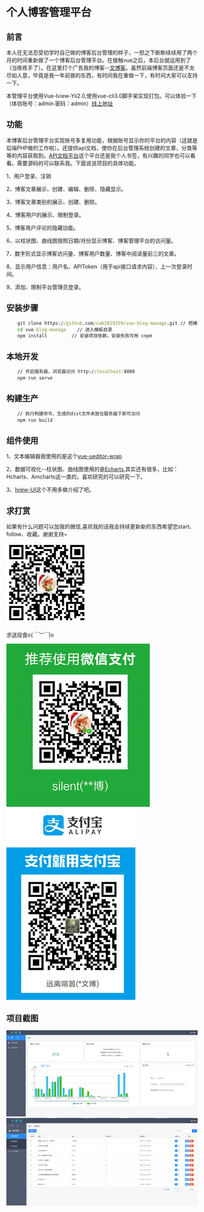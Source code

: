 # 个人博客管理平台 #

## 前言 ##
本人在无法忍受初学时自己做的博客后台管理的样子，一怒之下断断续续用了两个月的时间重新做了一个博客后台管理平台。在接触vue之后，本后台就运用到了（当练练手了）。在这里打个广告我的博客--[文博客](https://cwb763.com)。虽然前端博客页面还是不太尽如人意，毕竟是我一年前做的东西，有时间我在重做一下，有时间大家可以支持一下。

本管理平台使用Vue-Iview-Yii2.0,使用vue-cli3.0脚手架实现打包。可以体验一下（体验账号：admin 密码：admin）[线上地址](http://blog_admin.cwb763.com)

## 功能 ##
本博客后台管理平台实现账号多复用功能，根据账号显示你的平台的内容（这就是后端PHP做的工作啦）。还提供api文档，使你在后台管理系统创建的文章、分类等等的内容获取到。[API文档平台](http://api.cwb763.com)这个平台还是我个人书签，有兴趣的同学也可以看看。需要源码的可以联系我。下面说说项目的具体功能。

1、用户登录、注销

2、博客文章展示、创建、编辑、删除、隐藏显示。

3、博客文章类别的展示、创建、删除。

4、博客用户的展示、限制登录。

5、博客用户评论的隐藏功能。

6、以柱状图、曲线图按照日期/月份显示博客、博客管理平台的访问量。

7、数字形式显示博客访问量、博客用户数量、博客中阅读量前三的文章。

8、显示用户信息：用户名、APIToken（用于api接口请求内容）、上一次登录时间。

9、添加、限制平台管理员登录。

## 安装步骤 ##
```cmd
	git clone https://github.com/cwb2819259/vue-blog-manage.git // 把模板下载到本地
	cd vue-blog-manage    // 进入模板目录
	npm install         // 安装项目依赖，安装失败可用 cnpm
```

## 本地开发 ##
```cmd
	// 开启服务器，浏览器访问 http://localhost:8080
	npm run serve
```
## 构建生产 ##
```cmd
	// 执行构建命令，生成的dist文件夹放在服务器下即可访问
	npm run build
```

## 组件使用 ##
1、文本编辑器我使用的是这个[vue-ueditor-wrap](https://github.com/HaoChuan9421/vue-ueditor-wrap)

2、数据可视化--柱状图、曲线图使用的是[Echarts](https://www.echartsjs.com/index.html),其实还有很多，比如：Hcharts、Amcharts这一类的，喜欢研究的可以研究一下。

3、[Iview-UI](https://www.iviewui.com/)这个不用多做介绍了吧。

## 求打赏 ##
如果有什么问题可以加我的微信,喜欢我的话我会持续更新新的东西希望您start、follow、收藏。谢谢支持~

![微信号](https://github.com/cwb2819259/vue-blog-manage/blob/master/png/weixin.png)

求送投食o(*￣︶￣*)o

![微信](https://github.com/cwb2819259/vue-blog-manage/blob/master/png/wchart.png)
![支付宝](https://github.com/cwb2819259/vue-blog-manage/blob/master/png/ali.png)

## 项目截图 ##
![Image text](https://github.com/cwb2819259/vue-blog-manage/blob/master/png/item1.png)
![Image text](https://github.com/cwb2819259/vue-blog-manage/blob/master/png/item2.png)
